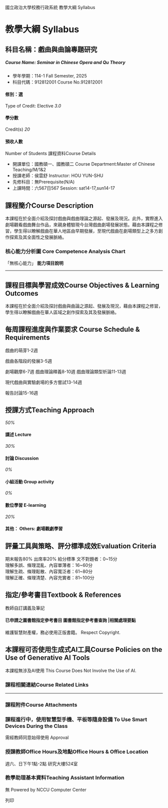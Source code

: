 國立政治大學校務行政系統 教學大綱 Syllabus
# 教學大綱 Syllabus
##  科目名稱：戲曲與曲論專題研究
#####  Course Name: Seminar in Chinese Opera and Qu Theory
  * 學年學期：114-1 Fall Semester, 2025 
  * 科目代碼：912812001 Course No.912812001


#### 修別：選
Type of Credit: Elective 
_3.0_
#### 學分數
Credit(s)
_20_
#### 預收人數
Number of Students
課程資料Course Details
  * 開課單位：國教碩一、國教碩二 Course Department:Master of Chinese Teaching/M/1&2 
  * 授課老師：侯雲舒 Instructor: HOU YUN-SHU 
  * 先修科目：無Prerequisite(N/A)
  * 上課時間：六567日567 Session: sat14-17,sun14-17


##  課程簡介Course Description
本課程在於全面介紹及探討戲曲與戲曲理論之源起、發展及現況。此外，實際進入劇場觀看戲曲舞台作品，來親身體驗現今台灣戲曲劇場發展狀態。藉由本課程之修習，學生得以瞭解戲曲在華人地區由早期發展，至現代戲曲在劇場類型上之多方創作探索及其全面性之發展脈絡。
###  核心能力分析圖 Core Competence Analysis Chart
「無核心能力」 
**能力項目說明**
* * *
##  課程目標與學習成效Course Objectives & Learning Outcomes 
本課程在於全面介紹及探討戲曲與曲論之源起、發展及現況，藉由本課程之修習，學生得以瞭解戲曲在華人區域之創作探索及其及發展脈絡。
##  每周課程進度與作業要求 Course Schedule & Requirements
戲曲的萌芽1-2週
  
戲曲各階段的發展3-5週
  
劇場觀摩6-7週
戲曲理論釋義8-10週
戲曲理論類型析論11-13週
  
現代戲曲與實驗劇場的多方嘗試13-14週
  
報告討論15-16週
##  授課方式Teaching Approach
_50%_
####  講述 Lecture
_30%_
####  討論 Discussion
_0%_
####  小組活動 Group activity
_0%_
####  數位學習 E-learning
_20%_
####  其他： Others: 劇場觀劇學習 
##  評量工具與策略、評分標準成效Evaluation Criteria
期末報告80%
出席率20%
給分標準
文不對題者：0~15分  
理解多誤、條理混亂、內容單薄者：16~60分  
理解生疏、條理鬆散、內容寬泛者：61~80分  
理解正確、條理清楚、內容充實者：81~100分
##  指定/參考書目Textbook & References
教師自訂講義及筆記
####  已申請之圖書館指定參考書目  圖書館指定參考書查詢 |相關處理要點
維護智慧財產權，務必使用正版書籍。 Respect Copyright.
##  本課程可否使用生成式AI工具Course Policies on the Use of Generative AI Tools
本課程無涉及AI使用 This Course Does Not Involve the Use of AI.
###  課程相關連結Course Related Links
* * *
###  課程附件Course Attachments
###  課程進行中，使用智慧型手機、平板等隨身設備 To Use Smart Devices During the Class
需經教師同意始得使用  Approval
###  授課教師Office Hours及地點Office Hours & Office Location
週六、日下午1點-2點 研究大樓524室
###  教學助理基本資料Teaching Assistant Information
無
Powered by NCCU Computer Center
  
列印
